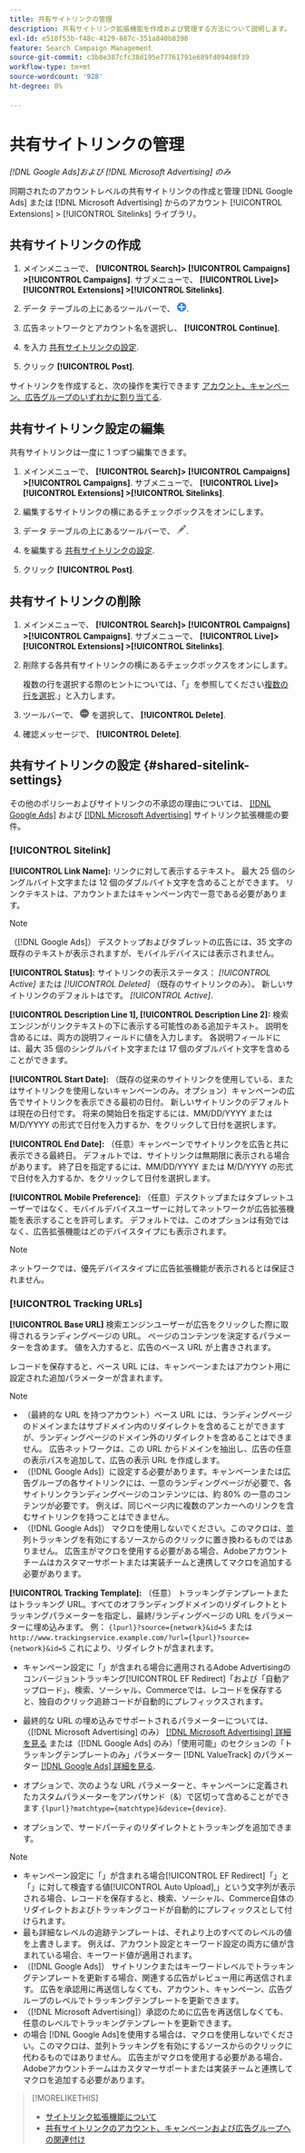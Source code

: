 ```yaml
---
title: 共有サイトリンクの管理
description: 共有サイトリンク拡張機能を作成および管理する方法について説明します。
exl-id: e510f53b-f48c-4129-887c-351a840b8398
feature: Search Campaign Management
source-git-commit: c3b8e387cfc38d195e77761791e689fd094d8f39
workflow-type: tm+mt
source-wordcount: '928'
ht-degree: 0%

---
```


# 共有サイトリンクの管理

*[!DNL Google Ads]および [!DNL Microsoft Advertising] のみ*

同期されたのアカウントレベルの共有サイトリンクの作成と管理 [!DNL Google Ads] または [!DNL Microsoft Advertising] からのアカウント [!UICONTROL Extensions] > [!UICONTROL Sitelinks] ライブラリ。

## 共有サイトリンクの作成

1. メインメニューで、 **[!UICONTROL Search]> [!UICONTROL Campaigns] >[!UICONTROL Campaigns]**. サブメニューで、 **[!UICONTROL Live]> [!UICONTROL Extensions] >[!UICONTROL Sitelinks]**.

1. データ テーブルの上にあるツールバーで、 ![作成](/help/search-social-commerce/assets/add.png "作成").

1. 広告ネットワークとアカウント名を選択し、 **[!UICONTROL Continue]**.

1. を入力 [共有サイトリンクの設定](#shared-sitelink-settings).

1. クリック **[!UICONTROL Post]**.

サイトリンクを作成すると、次の操作を実行できます [アカウント、キャンペーン、広告グループのいずれかに割り当てる](sitelink-extension-associate.md).

## 共有サイトリンク設定の編集

共有サイトリンクは一度に 1 つずつ編集できます。

1. メインメニューで、 **[!UICONTROL Search]> [!UICONTROL Campaigns] >[!UICONTROL Campaigns]**. サブメニューで、 **[!UICONTROL Live]> [!UICONTROL Extensions] >[!UICONTROL Sitelinks]**.

1. 編集するサイトリンクの横にあるチェックボックスをオンにします。

1. データ テーブルの上にあるツールバーで、 ![編集](/help/search-social-commerce/assets/edit.png "編集").

1. を編集する [共有サイトリンクの設定](#shared-sitelink-settings).

1. クリック **[!UICONTROL Post]**.

## 共有サイトリンクの削除

1. メインメニューで、 **[!UICONTROL Search]> [!UICONTROL Campaigns] >[!UICONTROL Campaigns]**. サブメニューで、 **[!UICONTROL Live]> [!UICONTROL Extensions] >[!UICONTROL Sitelinks]**.

1. 削除する各共有サイトリンクの横にあるチェックボックスをオンにします。

   複数の行を選択する際のヒントについては、「」を参照してください[複数の行を選択](/help/search-social-commerce/common-tasks/navigation-editing-selection/multiple-rows-select.md).」と入力します。

1. ツールバーで、 ![詳細](/help/search-social-commerce/assets/more.png "詳細") を選択して、 **[!UICONTROL Delete]**.

1. 確認メッセージで、 **[!UICONTROL Delete]**.

## 共有サイトリンクの設定 {#shared-sitelink-settings}

その他のポリシーおよびサイトリンクの不承認の理由については、 [[!DNL Google Ads]](https://support.google.com/adspolicy/answer/1054210) および [[!DNL Microsoft Advertising]](https://help.ads.microsoft.com/#apex/ads/en/ext60206) サイトリンク拡張機能の要件。

### [!UICONTROL Sitelink]

**[!UICONTROL Link Name]:** リンクに対して表示するテキスト。 最大 25 個のシングルバイト文字または 12 個のダブルバイト文字を含めることができます。 リンクテキストは、アカウントまたはキャンペーン内で一意である必要があります。

>[!NOTE]
>
>（[!DNL Google Ads]） デスクトップおよびタブレットの広告には、35 文字の既存のテキストが表示されますが、モバイルデバイスには表示されません。

**[!UICONTROL Status]:** サイトリンクの表示ステータス：  *[!UICONTROL Active]* または *[!UICONTROL Deleted]* （既存のサイトリンクのみ）。 新しいサイトリンクのデフォルトはです。 *[!UICONTROL Active]*.

**[!UICONTROL Description Line 1], [!UICONTROL Description Line 2]:** 検索エンジンがリンクテキストの下に表示する可能性のある追加テキスト。 説明を含めるには、両方の説明フィールドに値を入力します。 各説明フィールドには、最大 35 個のシングルバイト文字または 17 個のダブルバイト文字を含めることができます。

**[!UICONTROL Start Date]:** （既存の従来のサイトリンクを使用している、またはサイトリンクを使用しないキャンペーンのみ。オプション）キャンペーンの広告でサイトリンクを表示できる最初の日付。 新しいサイトリンクのデフォルトは現在の日付です。 将来の開始日を指定するには、MM/DD/YYYY または M/D/YYYY の形式で日付を入力するか、をクリックして日付を選択します。

**[!UICONTROL End Date]:** （任意）キャンペーンでサイトリンクを広告と共に表示できる最終日。 デフォルトでは、サイトリンクは無期限に表示される場合があります。 終了日を指定するには、MM/DD/YYYY または M/D/YYYY の形式で日付を入力するか、をクリックして日付を選択します。

**[!UICONTROL Mobile Preference]:** （任意）デスクトップまたはタブレットユーザーではなく、モバイルデバイスユーザーに対してネットワークが広告拡張機能を表示することを許可します。 デフォルトでは、このオプションは有効ではなく、広告拡張機能はどのデバイスタイプにも表示されます。

>[!NOTE]
>
>ネットワークでは、優先デバイスタイプに広告拡張機能が表示されるとは保証されません。

### [!UICONTROL Tracking URLs]

**[!UICONTROL Base URL]** 検索エンジンユーザーが広告をクリックした際に取得されるランディングページの URL。 ページのコンテンツを決定するパラメーターを含めます。 値を入力すると、広告のベース URL が上書きされます。

レコードを保存すると、ベース URL には、キャンペーンまたはアカウント用に設定された追加パラメーターが含まれます。

>[!NOTE]
>
>* （最終的な URL を持つアカウント）ベース URL には、ランディングページのドメインまたはサブドメイン内のリダイレクトを含めることができますが、ランディングページのドメイン外のリダイレクトを含めることはできません。 広告ネットワークは、この URL からドメインを抽出し、広告の任意の表示パスを追加して、広告の表示 URL を作成します。
>* （[!DNL Google Ads]）に設定する必要があります。キャンペーンまたは広告グループの各サイトリンクには、一意のランディングページが必要で、各サイトリンクランディングページのコンテンツには、約 80% の一意のコンテンツが必要です。 例えば、同じページ内に複数のアンカーへのリンクを含むサイトリンクを持つことはできません。
>* （[!DNL Google Ads]） マクロを使用しないでください。このマクロは、並列トラッキングを有効にするソースからのクリックに置き換わるものではありません。 広告主がマクロを使用する必要がある場合、Adobeアカウントチームはカスタマーサポートまたは実装チームと連携してマクロを追加する必要があります。

**[!UICONTROL Tracking Template]:** （任意） トラッキングテンプレートまたはトラッキング URL。すべてのオフランディングドメインのリダイレクトとトラッキングパラメーターを指定し、最終/ランディングページの URL をパラメーターに埋め込みます。 例： `{lpurl}?source={network}&id=5` または `http://www.trackingservice.example.com/?url={lpurl}?source={network}&id=5` これにより、リダイレクトが含まれます。

* キャンペーン設定に「」が含まれる場合に適用されるAdobe Advertisingのコンバージョントラッキング[!UICONTROL EF Redirect]「および「自動アップロード」、検索、ソーシャル、Commerceでは、レコードを保存すると、独自のクリック追跡コードが自動的にプレフィックスされます。

* 最終的な URL の埋め込みでサポートされるパラメーターについては、（[!DNL Microsoft Advertising] のみ） [[!DNL Microsoft Advertising] 詳細を見る](https://help.ads.microsoft.com/#apex/3/en/56799) または（[!DNL Google Ads] のみ）「使用可能」のセクションの「トラッキングテンプレートのみ」パラメーター [!DNL ValueTrack] のパラメーター [[!DNL Google Ads] 詳細を見る](https://support.google.com/google-ads/answer/6305348).

* オプションで、次のような URL パラメーターと、キャンペーンに定義されたカスタムパラメーターをアンパサンド（&amp;）で区切って含めることができます `{lpurl}?matchtype={matchtype}&device={device}`.

* オプションで、サードパーティのリダイレクトとトラッキングを追加できます。

>[!NOTE]
>
>* キャンペーン設定に「」が含まれる場合[!UICONTROL EF Redirect]「」と「」に対して検査する値[!UICONTROL Auto Upload],」という文字列が表示される場合、レコードを保存すると、検索、ソーシャル、Commerce自体のリダイレクトおよびトラッキングコードが自動的にプレフィックスとして付けられます。
>* 最も詳細なレベルの追跡テンプレートは、それより上のすべてのレベルの値を上書きします。 例えば、アカウント設定とキーワード設定の両方に値が含まれている場合、キーワード値が適用されます。
>* （[!DNL Google Ads]） サイトリンクまたはキーワードレベルでトラッキングテンプレートを更新する場合、関連する広告がレビュー用に再送信されます。 広告を承認用に再送信しなくても、アカウント、キャンペーン、広告グループのレベルでトラッキングテンプレートを更新できます。
>* （[!DNL Microsoft Advertising]）承認のために広告を再送信しなくても、任意のレベルでトラッキングテンプレートを更新できます。
>* の場合 [!DNL Google Ads]を使用する場合は、マクロを使用しないでください。このマクロは、並列トラッキングを有効にするソースからのクリックに代わるものではありません。 広告主がマクロを使用する必要がある場合、Adobeアカウントチームはカスタマーサポートまたは実装チームと連携してマクロを追加する必要があります。

>[!MORELIKETHIS]
>
>* [サイトリンク拡張機能について](sitelink-extension-about.md)
>* [共有サイトリンクのアカウント、キャンペーンおよび広告グループへの関連付け](sitelink-extension-associate.md)
